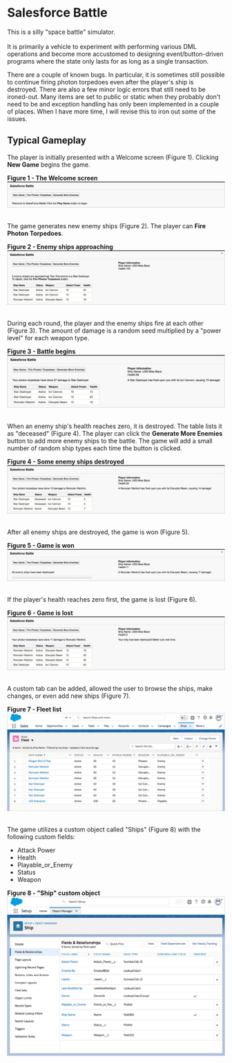 # Salesforce Battle

This is a silly "space battle" simulator.<br /><br />
It is primarily a vehicle to experiment with performing various DML operations and
become more accustomed to designing event/button-driven programs where the state only lasts for as long as a single transaction.

There are a couple of known bugs. In particular, it is sometimes still possible to continue firing photon torpedoes even after the player's ship is destroyed. There are also a few minor logic errors that still need to be ironed-out. Many items are set to public or static when they probably don't need to be and exception handling has only been implemented in a couple of places. When I have more time, I will revise this to iron out some of the issues.

## Typical Gameplay
The player is initially presented with a Welcome screen (Figure 1). Clicking **New Game** begins the game. <br />

**Figure 1 - The Welcome screen**  
![The Welcome screen](https://github.com/mikeuf/SFBattle/blob/master/README-images/1-welcome-screen.jpg "The Welcome screen")
<br />
<br />

The game generates new enemy ships (Figure 2). The player can **Fire Photon Torpedoes**.<br />

**Figure 2 - Enemy ships approaching**  
![Enemy ships approaching](https://github.com/mikeuf/SFBattle/blob/master/README-images/2-enemy-ships-approaching.jpg "Enemy ships approaching")
<br />
<br />

During each round, the player and the enemy ships fire at each other (Figure 3). The amount of damage is a random seed multiplied by a "power level" for each weapon type.

**Figure 3 - Battle begins**  
![Battle begins](https://github.com/mikeuf/SFBattle/blob/master/README-images/3-battle.jpg "Battle begins")
<br />
<br />

When an enemy ship's health reaches zero, it is destroyed. The table lists it as "deceased" (Figure 4). The player can click the **Generate More Enemies** button to add more enemy ships to the battle. The game will add a small number of random ship types each time the button is clicked.

**Figure 4 - Some enemy ships destroyed**  
![Some enemy ships destroyed](https://github.com/mikeuf/SFBattle/blob/master/README-images/4-deceased.jpg "Some enemy ships destroyed")
<br />
<br />

After all enemy ships are destroyed, the game is won (Figure 5).

**Figure 5 - Game is won**  
![Game is won](https://github.com/mikeuf/SFBattle/blob/master/README-images/5-game-won.jpg "Game is won")
<br />
<br />

If the player's health reaches zero first, the game is lost (Figure 6).

**Figure 6 - Game is lost**  
![Game is lost](https://github.com/mikeuf/SFBattle/blob/master/README-images/6-game-lost.jpg "Game is lost")
<br />
<br />

A custom tab can be added, allowed the user to browse the ships, make changes, or even add new ships (Figure 7).

**Figure 7 - Fleet list**  
![Fleet list](https://github.com/mikeuf/SFBattle/blob/master/README-images/7-ships-list.jpg "Fleet list")
<br />
<br />

The game utilizes a custom object called "Ships" (Figure 8) with the following custom fields:
* Attack Power
* Health
* Playable_or_Enemy
* Status
* Weapon

**Figure 8 - "Ship" custom object**  
![Ship custom object](https://github.com/mikeuf/SFBattle/blob/master/README-images/8-ship-custom-object.jpg "Ship custom object")

